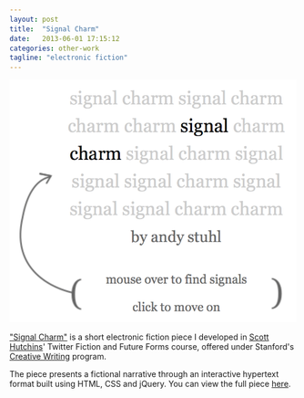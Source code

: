 ```yaml
---
layout: post
title:  "Signal Charm"
date:   2013-06-01 17:15:12
categories: other-work
tagline: "electronic fiction"
---
```

<a href="http://akstuhl.net/signalcharm/">![](/assets/signalcharm.png)</a>

["Signal Charm"](http://akstuhl.net/signalcharm/) is a short electronic fiction piece I developed in [Scott Hutchins](http://www.scotthutchins.com/)' Twitter Fiction and Future Forms course, offered under Stanford's [Creative Writing](http://creativewriting.stanford.edu/) program.

The piece presents a fictional narrative through an interactive hypertext format built using HTML, CSS and jQuery. You can view the full piece [here](http://akstuhl.net/signalcharm/).

